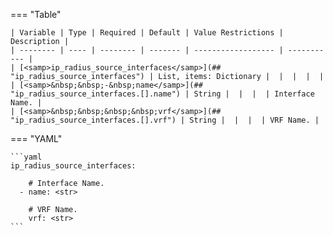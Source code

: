 <!--
  ~ Copyright (c) 2024 Arista Networks, Inc.
  ~ Use of this source code is governed by the Apache License 2.0
  ~ that can be found in the LICENSE file.
  -->
=== "Table"

    | Variable | Type | Required | Default | Value Restrictions | Description |
    | -------- | ---- | -------- | ------- | ------------------ | ----------- |
    | [<samp>ip_radius_source_interfaces</samp>](## "ip_radius_source_interfaces") | List, items: Dictionary |  |  |  |  |
    | [<samp>&nbsp;&nbsp;-&nbsp;name</samp>](## "ip_radius_source_interfaces.[].name") | String |  |  |  | Interface Name. |
    | [<samp>&nbsp;&nbsp;&nbsp;&nbsp;vrf</samp>](## "ip_radius_source_interfaces.[].vrf") | String |  |  |  | VRF Name. |

=== "YAML"

    ```yaml
    ip_radius_source_interfaces:

        # Interface Name.
      - name: <str>

        # VRF Name.
        vrf: <str>
    ```
